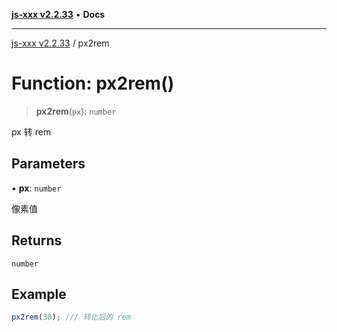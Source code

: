 [**js-xxx v2.2.33**](../README.md) • **Docs**

***

[js-xxx v2.2.33](../README.md) / px2rem

# Function: px2rem()

> **px2rem**(`px`): `number`

px 转 rem

## Parameters

• **px**: `number`

像素值

## Returns

`number`

## Example

```ts
px2rem(30); /// 转化后的 rem
```
